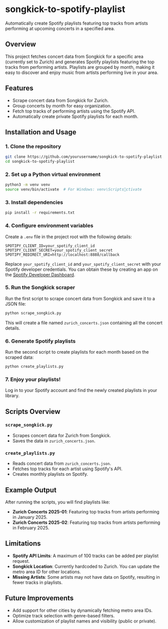 
# songkick-to-spotify-playlist
Automatically create Spotify playlists featuring top tracks from artists performing at upcoming concerts in a specified area.

## Overview
This project fetches concert data from Songkick for a specific area (currently set to Zurich) and generates Spotify playlists featuring the top tracks from performing artists. Playlists are grouped by month, making it easy to discover and enjoy music from artists performing live in your area.

## Features
- Scrape concert data from Songkick for Zurich.
- Group concerts by month for easy organization.
- Fetch top tracks of performing artists using the Spotify API.
- Automatically create private Spotify playlists for each month.

## Installation and Usage

### 1. Clone the repository
```bash
git clone https://github.com/yourusername/songkick-to-spotify-playlist.git
cd songkick-to-spotify-playlist
```

### 2. Set up a Python virtual environment
```bash
python3 -m venv venv
source venv/bin/activate  # For Windows: venv\Scriptsctivate
```

### 3. Install dependencies
```bash
pip install -r requirements.txt
```

### 4. Configure environment variables
Create a `.env` file in the project root with the following details:
```env
SPOTIPY_CLIENT_ID=your_spotify_client_id
SPOTIPY_CLIENT_SECRET=your_spotify_client_secret
SPOTIPY_REDIRECT_URI=http://localhost:8888/callback
```
Replace `your_spotify_client_id` and `your_spotify_client_secret` with your Spotify developer credentials. You can obtain these by creating an app on the [Spotify Developer Dashboard](https://developer.spotify.com/dashboard/).

### 5. Run the Songkick scraper
Run the first script to scrape concert data from Songkick and save it to a JSON file:
```bash
python scrape_songkick.py
```
This will create a file named `zurich_concerts.json` containing all the concert details.

### 6. Generate Spotify playlists
Run the second script to create playlists for each month based on the scraped data:
```bash
python create_playlists.py
```

### 7. Enjoy your playlists!
Log in to your Spotify account and find the newly created playlists in your library.

## Scripts Overview

### `scrape_songkick.py`
- Scrapes concert data for Zurich from Songkick.
- Saves the data in `zurich_concerts.json`.

### `create_playlists.py`
- Reads concert data from `zurich_concerts.json`.
- Fetches top tracks for each artist using Spotify's API.
- Creates monthly playlists on Spotify.

## Example Output
After running the scripts, you will find playlists like:
- **Zurich Concerts 2025-01**: Featuring top tracks from artists performing in January 2025.
- **Zurich Concerts 2025-02**: Featuring top tracks from artists performing in February 2025.

## Limitations
- **Spotify API Limits**: A maximum of 100 tracks can be added per playlist request.
- **Songkick Location**: Currently hardcoded to Zurich. You can update the metro area ID for other locations.
- **Missing Artists**: Some artists may not have data on Spotify, resulting in fewer tracks in playlists.

## Future Improvements
- Add support for other cities by dynamically fetching metro area IDs.
- Optimize track selection with genre-based filters.
- Allow customization of playlist names and visibility (public or private).
